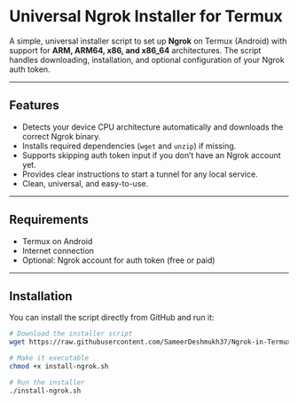 # Universal Ngrok Installer for Termux

A simple, universal installer script to set up **Ngrok** on Termux (Android) with support for **ARM, ARM64, x86, and x86_64** architectures. The script handles downloading, installation, and optional configuration of your Ngrok auth token.  

---

## Features

- Detects your device CPU architecture automatically and downloads the correct Ngrok binary.
- Installs required dependencies (`wget` and `unzip`) if missing.
- Supports skipping auth token input if you don’t have an Ngrok account yet.
- Provides clear instructions to start a tunnel for any local service.
- Clean, universal, and easy-to-use.

---

## Requirements

- Termux on Android
- Internet connection
- Optional: Ngrok account for auth token (free or paid)

---

## Installation

You can install the script directly from GitHub and run it:

```bash
# Download the installer script
wget https://raw.githubusercontent.com/SameerDeshmukh37/Ngrok-in-Termux/main/ngrok_install.sh -O ngrok_install.sh

# Make it executable
chmod +x install-ngrok.sh

# Run the installer
./install-ngrok.sh
